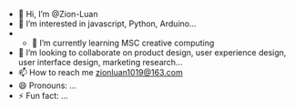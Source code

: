 - 👋 Hi, I’m @Zion-Luan
- 👀 I’m interested in javascript, Python, Arduino...
- - 🌱 I’m currently learning MSC creative computing 
- 💞️ I’m looking to collaborate on product design, user experience design, user interface design, marketing research...
- 📫 How to reach me zionluan1019@163.com
- 😄 Pronouns: ...
- ⚡ Fun fact: ...

<!---
Zion-Luan/Zion-Luan is a ✨ special ✨ repository because its `README.md` (this file) appears on your GitHub profile.
You can click the Preview link to take a look at your changes.
--->
